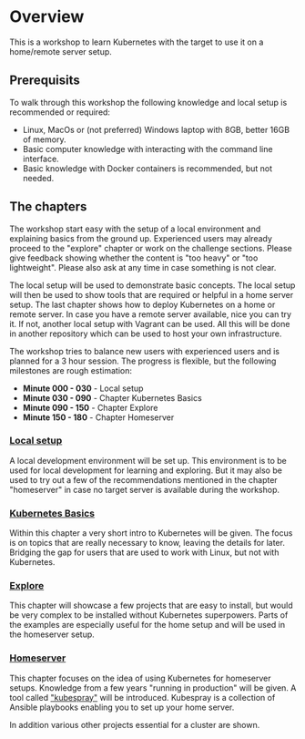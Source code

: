 # Overview

This is a workshop to learn Kubernetes with the target to use it on a home/remote server setup.

## Prerequisits

To walk through this workshop the following knowledge and local setup is recommended or required:

* Linux, MacOs or (not preferred) Windows laptop with 8GB, better 16GB of memory.
* Basic computer knowledge with interacting with the command line interface.
* Basic knowledge with Docker containers is recommended, but not needed.

## The chapters

The workshop start easy with the setup of a local environment and explaining basics from the ground up. Experienced users may already proceed to the "explore" chapter or work on the challenge sections. Please give feedback showing whether the content is "too heavy" or "too lightweight". Please also ask at any time in case something is not clear.

The local setup will be used to demonstrate basic concepts. The local setup will then be used to show tools that are required or helpful in a home server setup. The last chapter shows how to deploy Kubernetes on a home or remote server. In case you have a remote server available, nice you can try it. If not, another local setup with Vagrant can be used. All this will be done in another repository which can be used to host your own infrastructure.

The workshop tries to balance new users with experienced users and is planned for a 3 hour session. The progress is flexible, but the following milestones are rough estimation:

* **Minute 000 - 030** - Local setup
* **Minute 030 - 090** - Chapter Kubernetes Basics
* **Minute 090 - 150** - Chapter Explore
* **Minute 150 - 180** - Chapter Homeserver

### [Local setup](./setup.md)

A local development environment will be set up. This environment is to be used for local development for learning and exploring. But it may also be used to try out a few of the recommendations mentioned in the chapter "homeserver" in case no target server is available during the workshop.

### [Kubernetes Basics](./basics.md)

Within this chapter a very short intro to Kubernetes will be given. The focus is on topics that are really necessary to know, leaving the details for later. Bridging the gap for users that are used to work with Linux, but not with Kubernetes.

### [Explore](./explore/overview.md)

This chapter will showcase a few projects that are easy to install, but would be very complex to be installed without Kubernetes superpowers. Parts of the examples are especially useful for the home setup and will be used in the homeserver setup.

### [Homeserver](./homeserver.md)

This chapter focuses on the idea of using Kubernetes for homeserver setups. Knowledge from a few years "running in production" will be given. A tool called ["kubespray"](https://github.com/kubernetes-sigs/kubespray) will be introduced. Kubespray is a collection of Ansible playbooks enabling you to set up your home server.

In addition various other projects essential for a cluster are shown.
